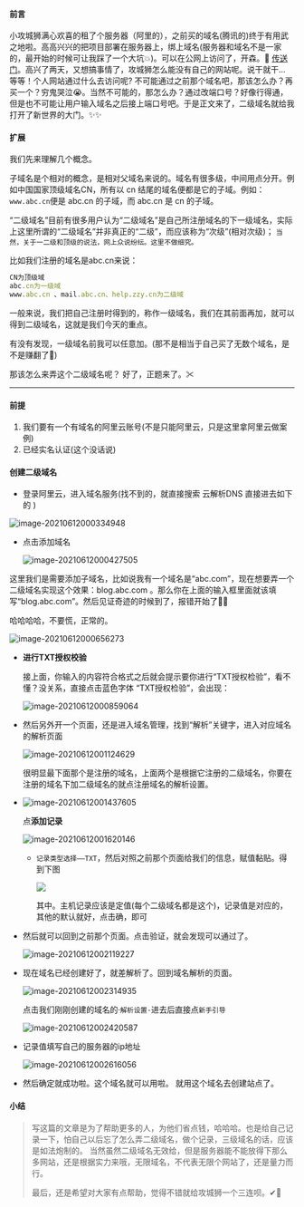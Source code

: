 #### 前言

小攻城狮满心欢喜的租了个服务器（阿里的），之前买的域名(腾讯的)终于有用武之地啦。高高兴兴的把项目部署在服务器上，绑上域名(服务器和域名不是一家的，最开始的时候可让我踩了一个大坑💥)。可以在公网上访问了，开森。👀 [传送门](pengjian520liqiuhong.top)。高兴了两天，又想搞事情了，攻城狮怎么能没有自己的网站呢。说干就干... 等等！个人网站通过什么去访问呢? 不可能通过之前那个域名吧，那该怎么办？再买一个？穷鬼哭泣😭。当然不可能的，那怎么办？通过改端口号？好像行得通，但是也不可能让用户输入域名之后接上端口号吧。于是正文来了，二级域名就给我打开了新世界的大门。✨✨

#### 扩展

我们先来理解几个概念。

子域名是个相对的概念，是相对父域名来说的。域名有很多级，中间用点分开。例如中国国家顶级域名CN，所有以 cn 结尾的域名便都是它的子域。例如：`www.abc.cn`便是 abc.cn 的子域，而 abc.cn 是 cn 的子域。

   “二级域名”目前有很多用户认为“二级域名”是自己所注册域名的下一级域名，实际上这里所谓的“二级域名”并非真正的“二级”，而应该称为“次级”(相对次级)； `当然，关于一二级和顶级的说法，网上众说纷纭。这里不做细究。`

比如我们注册的域名是abc.cn来说：

```js
CN为顶级域
abc.cn为一级域
www.abc.cn 、mail.abc.cn、help.zzy.cn为二级域
```

一般来说，我们把自己注册时得到的，称作一级域名，我们在其前面再加，就可以得到二级域名，这就是我们今天的重点。

有没有发现，一级域名前我可以任意加。(那不是相当于自己买了无数个域名，是不是赚翻了🚀)

那该怎么来弄这个二级域名呢？ 好了，正题来了。✂



-----

#### 前提

1. 我们要有一个有域名的阿里云账号(不是只能阿里云，只是这里拿阿里云做案例)
2. 已经实名认证(这个没话说)

#### 创建二级域名

- 登录阿里云，进入域名服务(找不到的，就直接搜索 云解析DNS 直接进去如下的 )

![image-20210612000334948](https://gitee.com/p_pj/picgo/raw/master/img/20210612000335.png)

- 点击添加域名

  ![image-20210612000427505](https://gitee.com/p_pj/picgo/raw/master/img/20210612000427.png)

这里我们是需要添加子域名，比如说我有一个域名是“abc.com”，现在想要弄一个二级域名实现这个效果：blog.abc.com 。那么你在上面的输入框里面就该填写“blog.abc.com”。然后见证奇迹的时候到了，报错开始了🤦‍♂️

哈哈哈哈，不要慌，正常的。

![image-20210612000656273](https://gitee.com/p_pj/picgo/raw/master/img/20210612000656.png)

- **进行TXT授权校验**

  接上面，你输入的内容符合格式之后就会提示要你进行“TXT授权检验”，看不懂？没关系，直接点击蓝色字体 “TXT授权检验”，会出现：

  ![image-20210612000859064](https://gitee.com/p_pj/picgo/raw/master/img/20210612000859.png)

- 然后另外开一个页面，还是进入域名管理，找到“解析”关键字，进入对应域名的解析页面

  ![image-20210612001124629](https://gitee.com/p_pj/picgo/raw/master/img/20210612001124.png)

  ​	很明显最下面那个是注册的域名，上面两个是根据它注册的二级域名，你要在注册的域名下加二级域名的就点注册域名的解析设置。

- ![image-20210612001437605](https://gitee.com/p_pj/picgo/raw/master/img/20210612001437.png)

  点**添加记录**

  ![image-20210612001620146](https://gitee.com/p_pj/picgo/raw/master/img/20210612001620.png)

  - `记录类型选择——TXT`，然后对照之前那个页面给我们的信息，赋值黏贴。得到下图

    ![](https://gitee.com/p_pj/picgo/raw/master/img/20210612001843.png)

    其中。主机记录应该是定值(每个二级域名都是这个)，记录值是对应的，其他的默认就好，点击确，即可

- 然后就可以回到之前那个页面。点击验证，就会发现可以通过了。

  ![image-20210612002119227](https://gitee.com/p_pj/picgo/raw/master/img/20210612002119.png)

- 现在域名已经创建好了，就差解析了。回到域名解析的页面。

  ![image-20210612002314935](https://gitee.com/p_pj/picgo/raw/master/img/20210612002315.png)

  点击我们刚刚创建的域名的·`解析设置·`进去后直接点`新手引导`

  ![image-20210612002420587](https://gitee.com/p_pj/picgo/raw/master/img/20210612002420.png)

- 记录值填写自己的服务器的ip地址 

  ![image-20210612002616056](https://gitee.com/p_pj/picgo/raw/master/img/20210612002714.png)

  

- 然后确定就成功啦。这个域名就可以用啦。  就用这个域名去创建站点了。 





#### 小结

> 写这篇的文章是为了帮助更多的人，为他们省点钱，哈哈哈。也是给自己记录一下，怕自己以后忘了怎么弄二级域名，做个记录，三级域名的话，应该是如法炮制的。 当然虽然二级域名无效给，但是服务器能不能放得下那么多网站，还是根据实力来哦，无限域名，不代表无限个网站了，还是量力而行。   
>
> 最后，还是希望对大家有点帮助，觉得不错就给攻城狮一个三连呗。✔🤞

